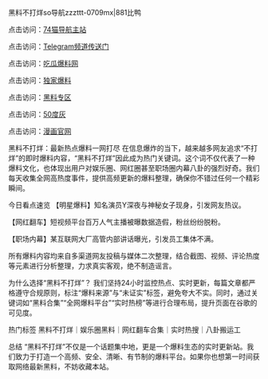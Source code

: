 黑料不打烊so导航zzzttt-0709mx|881比鸭

点击访问：<a href="https://74mao.com/">74猫导航主站</a>

点击访问：<a href="https://74mao.com/">Telegram频道传送门</a>

点击访问：<a href="https://heiliao3gvg9x.pages.dev">吃瓜爆料网</a>

点击访问：<a href="https://heiliaoxfe5rb.pages.dev">独家爆料</a>

点击访问：<a href="https://heiliaoubleqx.pages.dev">黑料专区</a>

点击访问：<a href="https://heiliao5s28gk.pages.dev ">50度灰</a>

点击访问：<a href="https://heiliaoxrq8i9.pages.dev">漫画官网</a>

黑料不打烊：最新热点爆料一网打尽
在信息爆炸的当下，越来越多网友追求“不打烊”的即时爆料内容，“黑料不打烊”因此成为热门关键词。这个词不仅代表了一种爆料文化，也体现出用户对娱乐圈、网红圈甚至职场圈内幕八卦的强烈好奇。我们每天收集全网高热度事件，提供高频更新的爆料整理，确保你不错过任何一个精彩瞬间。

今日看点速览
【明星爆料】知名演员Y深夜与神秘女子现身，引发网友热议。

【网红翻车】短视频平台百万人气主播被曝数据造假，粉丝纷纷脱粉。

【职场内幕】某互联网大厂高管内部讲话曝光，引发员工集体不满。

所有爆料内容均来自多渠道网友投稿与媒体二次整理，结合截图、视频、评论热度等元素进行分析整理，力求真实客观，绝不制造谣言。

为什么选择“黑料不打烊”？
我们坚持24小时监控热点、实时更新，每篇文章都严格遵守合规原则，标注“爆料来源”与“未证实”标签，避免夸大不实。同时，通过关键词如“黑料合集”“全网爆料平台”“实时热榜”等进行合理布局，提升页面在谷歌的可见度。

热门标签
黑料不打烊｜娱乐圈黑料｜网红翻车合集｜实时热搜｜八卦搬运工

总结
“黑料不打烊”不仅是一个话题集中地，更是一个爆料生态的实时更新站。我们致力于打造一个高频、安全、清晰、有节制的爆料平台。如果你也想第一时间获取网络最新黑料，不妨收藏本站。
